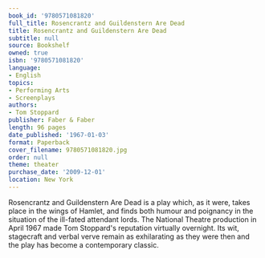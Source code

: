 ```yaml
---
book_id: '9780571081820'
full_title: Rosencrantz and Guildenstern Are Dead
title: Rosencrantz and Guildenstern Are Dead
subtitle: null
source: Bookshelf
owned: true
isbn: '9780571081820'
language:
- English
topics:
- Performing Arts
- Screenplays
authors:
- Tom Stoppard
publisher: Faber & Faber
length: 96 pages
date_published: '1967-01-03'
format: Paperback
cover_filename: 9780571081820.jpg
order: null
theme: theater
purchase_date: '2009-12-01'
location: New York
---
```

Rosencrantz and Guildenstern Are Dead is a play which, as it were, takes place in the wings of Hamlet, and finds both humour and poignancy in the situation of the ill-fated attendant lords. The National Theatre production in April 1967 made Tom Stoppard's reputation virtually overnight. Its wit, stagecraft and verbal verve remain as exhilarating as they were then and the play has become a contemporary classic.
